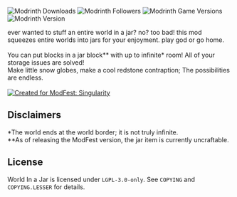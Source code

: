 ![Modrinth Downloads](https://img.shields.io/modrinth/dt/worldinajar)
![Modrinth Followers](https://img.shields.io/modrinth/followers/worldinajar)
![Modrinth Game Versions](https://img.shields.io/modrinth/game-versions/worldinajar)
![Modrinth Version](https://img.shields.io/modrinth/v/worldinajar)

ever wanted to stuff an entire world in a jar? no? too bad! this mod squeezes entire worlds into jars for your enjoyment. play god or go home.
<br><br>
You can put blocks in a jar block** with up to infinite* room! All of your storage issues are solved!<br>
Make little snow globes, make a cool redstone contraption; The possibilities are endless.
<br><br>
[![Created for ModFest: Singularity](https://blob.jortage.com/blobs/5/d4d/5d4d14d96db2e2024d87cf5606cb7ce6421633a002e328947f85d210ba250ecb9f86de8df210dd031be2d4eafb0980494e7a1e8e99590a550abaa42d82768b9f)](https://modfest.net/singularity)


## Disclaimers
*The world ends at the world border; it is not truly infinite.<br>
**As of releasing the ModFest version, the jar item is currently uncraftable.<br>

## License
World In a Jar is licensed under `LGPL-3.0-only`. See `COPYING` and `COPYING.LESSER` for details.
